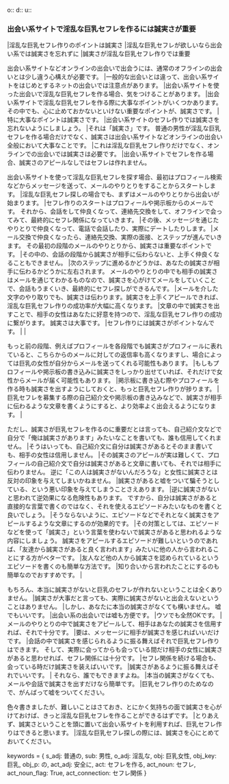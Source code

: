 o::
d::
u::

### 出会い系サイトで淫乱な巨乳セフレを作るには誠実さが重要
|淫乱な巨乳セフレ作りのポイントは誠実さ
|淫乱な巨乳セフレが欲しいなら出会い系では誠実さを忘れずに
|誠実さが淫乱な巨乳セフレ作りでは重要

出会い系サイトなどオンラインの出会いで出会うには、通常のオフラインの出会いとは少し違う心構えが必要です。
|一般的な出会いとは違って、出会い系サイトをはじめとするネットの出会いでは注意点があります。
|出会い系サイトを使った出会いで淫乱な巨乳セフレを作る場合、気をつけることがあります。
|出会い系サイトで淫乱な巨乳セフレを作る際に大事なポイントがいくつかあります。
その中でも、心に止めておかないといけない重要なポイントが、誠実さです。
|特に大事なポイントは誠実さです。
|出会い系サイトのセフレ作りでは誠実さを忘れないようにしましょう。
|それは「誠実さ」です。
普通の男性が淫乱な巨乳セフレを作る場合だけでなく、誠実さは出会い系サイトなどオンラインの出会い全般において大事なことです。
|これは淫乱な巨乳セフレ作りだけでなく、オンラインでの出会いでは誠実さは必要です。
|出会い系サイトでセフレを作る場合、誠実さのアピールなしではセフレは作れません。

出会い系サイトを使って淫乱な巨乳セフレを探す場合、最初はプロフィール検索などからメッセージを送って、メールのやりとりをすることからスタートします。
|淫乱な巨乳セフレ探しの場合でも、まずはメールのやりとりから出会いが始まります。
|セフレ作りのスタートはプロフィールや掲示板からのメールです。
それから、会話をして仲良くなって、連絡先交換をして、オフラインで会ってみて、最終的にセフレ関係になっていきます。
|その後、メッセージを通じたやりとりで仲良くなって、電話で会話したり、実際にデートしたりします。
|メール交換で仲良くなったら、連絡先交換、実際の面接、とステップが進んでいきます。
その最初の段階のメールのやりとりから、誠実さは重要なポイントです。
|その中の、会話の段階から誠実さが相手に伝わらないと、上手く仲良くなることもできません。
|次のステップに進めるかどうかは、あなたの誠実さが相手に伝わるかどうかに左右されます。
メールのやりとりの中でも相手の誠実さはメールを通じてわかるものなので、誠実さを心がけてメールをしていくことで、会話もうまくいき、最終的にセフレ探しができるんです。
|メールを介した文字のやり取りでも、誠実さは伝わります。誠実さを上手くアピールできれば、淫乱な巨乳セフレ作りの成功率が大幅に高くなります。
|文章の中で誠実さを出すことで、相手の女性はあなたに好意を持つので、淫乱な巨乳セフレ作りの成功に繋がります。
誠実さは大事です。
|セフレ作りには誠実さがポイントなんです。
|
|

もっと前の段階、例えばプロフィールを各段階でも誠実さがプロフィールに表れていると、こちらからのメールに対しての返信率も高くなりますし、場合によっては巨乳の女性が自分からメールを送ってくれる可能性もあります。
|もしもプロフィールや掲示板の書き込みに誠実さをしっかり出せていれば、それだけで女性からメールが届く可能性もあります。
|掲示板に書き込む際やプロフィールを作る時も誠実さを出すようにしておくと、もっと巨乳セフレ作りが捗ります。
|
巨乳セフレを募集する際の自己紹介文や掲示板の書き込みなどで、誠実さが相手に伝わるような文章を書くようにすると、より効率よく出会えるようになります。
|

ただし、誠実さが巨乳セフレを作るのに重要だとは言っても、自己紹介文などで自分で「俺は誠実さがあります」みたいなことを書いても、誰も信用してくれません。
|そうはいっても、自己紹介文に自分は誠実さがあるとそのまま書いても、相手の女性は信用しません。
|その誠実さのアピールが実は難しくて、プロフィールの自己紹介文で自分は誠実さがあると文章に書いても、それでは相手に伝わりません。
逆に「この人は誠実さがないんだろうな」と女性に誠実さとは反対の印象を与えてしまいかねません。
|誠実さがあると嘘をついて騙そうとしている、という悪い印象を与えてしまうことさえあります。
|逆に誠実さがないと思われて逆効果になる危険性もあります。
ですから、自分は誠実さがあると直接的な言葉で書くのではなく、それを使えるエピソードみたいなものを書くと良いでしょう。
|そうならないように、エピソードなどでそれとなく誠実さをアピールするような文章にするのが効果的です。
|その対策としては、エピソードなどを使って「誠実さ」という言葉を使わないで誠実さがあると思われるような内容にしましょう。
誠実さをアピールするエピソードが難しいというのであれば、「友達から誠実さがあると良く言われます」みたいに他の人から言われることにする方がベターです。
|友人など他の人から誠実さを認められているというエピソードを書くのも簡単な方法です。
|知り合いから言われたことにするのも簡単なのでおすすめです。
|

もちろん、本当に誠実さがないと巨乳のセフレが作れないということは全くありません。
|誠実さが大事だと言っても、実際に誠実さがないと出会えないということはありません。
|しかし、あなたに本当の誠実さがなくても構いません。
嘘でもいいです。
|出会い系の出会いでは嘘も方便です。
|ウソでも全然OKです。
|
メールのやりとりの中で誠実さをアピールして、相手はあなたの誠実さを信用すれば、それで十分です。
|要は、メッセージに相手が誠実さを感じればいいだけです。
|会話の中で誠実さを感じられるように振る舞えばそれで巨乳セフレ作りはできます。
そして、実際に会ってからも会っている間だけ相手の女性に誠実さがあると思わせれば、セフレ関係には十分です。
|セフレ関係を続ける場合も、会っている時だけ誠実さを装えばいいです。
|誠実さがあるように振る舞えばそれでいいです。
|
それなら、誰でもできますよね。
|本当の誠実さがなくても、メールや会話で誠実さを出すだけなら簡単です。
|巨乳セフレ作りのためなので、がんばって嘘をついてください。

色々書きましたが、難しいことはさておき、とにかく気持ちの面で誠実さを心がけておけば、きっと淫乱な巨乳セフレを作ることができるはずです。
|とりあえず、誠実さということを頭に置いて出会い系サイトを利用すれば、巨乳セフレ作りはできると思います。
|淫乱な巨乳セフレ探しの際には、誠実さを心にとめておいてください。


keywords = {
        s_adj: 普通の, sub: 男性,
        o_adj: 淫乱な, obj: 巨乳女性, obj_key: 巨乳, obj_p: の,
        act_adj: 安全に, act: セフレを作る, act_noun: セフレ, act_noun_flag: True,
        act_connection: セフレ関係 }

